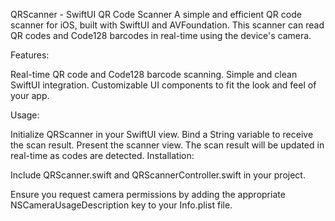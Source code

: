 QRScanner - SwiftUI QR Code Scanner
A simple and efficient QR code scanner for iOS, built with SwiftUI and AVFoundation. This scanner can read QR codes and Code128 barcodes in real-time using the device's camera.

Features:

Real-time QR code and Code128 barcode scanning.
Simple and clean SwiftUI integration.
Customizable UI components to fit the look and feel of your app.

Usage:

Initialize QRScanner in your SwiftUI view.
Bind a String variable to receive the scan result.
Present the scanner view. The scan result will be updated in real-time as codes are detected.
Installation:

Include QRScanner.swift and QRScannerController.swift in your project.

Ensure you request camera permissions by adding the appropriate NSCameraUsageDescription key to your Info.plist file.
